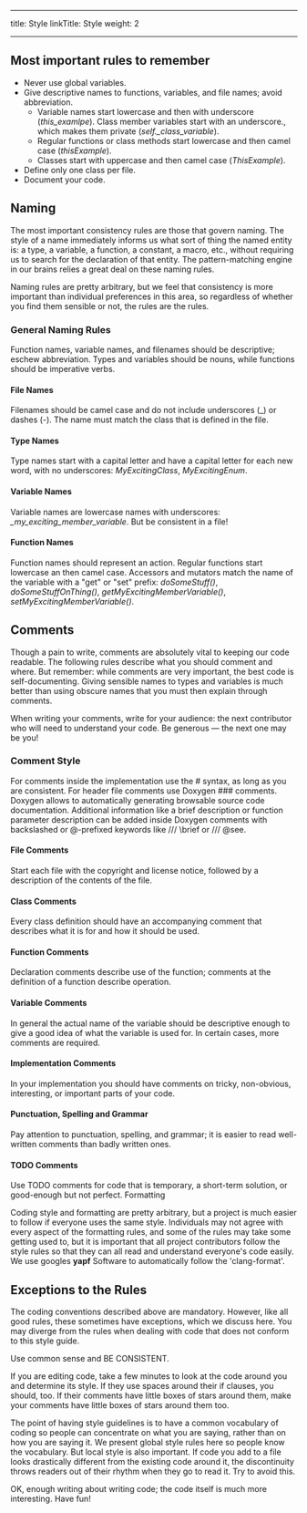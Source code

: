 
---
title: Style
linkTitle: Style
weight: 2

---

## Most important rules to remember

- Never use global variables.
- Give descriptive names to functions, variables, and file names; avoid abbreviation.
    - Variable names start lowercase and then with underscore (*this_examlpe*). Class member variables start with an underscore., which makes them private (*self._class_variable*).
    - Regular functions or class methods start lowercase and then camel case (*thisExample*).
    - Classes start with uppercase and then camel case (*ThisExample*).
- Define only one class per file.
- Document your code.

## Naming

The most important consistency rules are those that govern naming. The style of a name immediately informs us what sort of thing the named entity is: a type, a variable, a function, a constant, a macro, etc., without requiring us to search for the declaration of that entity. The pattern-matching engine in our brains relies a great deal on these naming rules.

Naming rules are pretty arbitrary, but we feel that consistency is more important than individual preferences in this area, so regardless of whether you find them sensible or not, the rules are the rules.
### General Naming Rules
Function names, variable names, and filenames should be descriptive; eschew abbreviation. Types and variables should be nouns, while functions should be imperative verbs.
#### File Names
Filenames should be camel case and do not include underscores (_) or dashes (-). The name must match the class that is defined in the file.

#### Type Names
Type names start with a capital letter and have a capital letter for each new word, with no underscores: *MyExcitingClass*, *MyExcitingEnum*.
#### Variable Names
Variable names are lowercase names with underscores: *_my_exciting_member_variable*. But be consistent in a file!
#### Function Names
Function names should represent an action. Regular functions start lowercase an then camel case. Accessors and mutators match the name of the variable with a "get" or "set" prefix: *doSomeStuff()*, *doSomeStuffOnThing()*, *getMyExcitingMemberVariable()*, *setMyExcitingMemberVariable()*.

## Comments

Though a pain to write, comments are absolutely vital to keeping our code readable.
The following rules describe what you should comment and where.
But remember: while comments are very important, the best code is self-documenting.
Giving sensible names to types and variables is much better than using obscure names that you must then explain through comments.

When writing your comments, write for your audience: the next contributor who will need to understand your code. Be generous — the next one may be you!
### Comment Style
For comments inside the implementation use the # syntax, as long as you are consistent. For header file comments use Doxygen ### comments. Doxygen allows to automatically generating browsable source code documentation. Additional information like a brief description or function parameter description can be added inside Doxygen comments with backslashed or @-prefixed keywords like /// \brief or /// @see.
#### File Comments
Start each file with the copyright and license notice, followed by a description of the contents of the file.
#### Class Comments
Every class definition should have an accompanying comment that describes what it is for and how it should be used.
#### Function Comments
Declaration comments describe use of the function; comments at the definition of a function describe operation.
#### Variable Comments
In general the actual name of the variable should be descriptive enough to give a good idea of what the variable is used for. In certain cases, more comments are required.
#### Implementation Comments
In your implementation you should have comments on tricky, non-obvious, interesting, or important parts of your code.
#### Punctuation, Spelling and Grammar
Pay attention to punctuation, spelling, and grammar; it is easier to read well-written comments than badly written ones.
#### TODO Comments
Use TODO comments for code that is temporary, a short-term solution, or good-enough but not perfect.
Formatting

Coding style and formatting are pretty arbitrary, but a project is much easier to follow if everyone uses the same style.
Individuals may not agree with every aspect of the formatting rules, and some of the rules may take some getting used to, but it is important that all project contributors follow the style rules so that they can all read and understand everyone's code easily.
We use googles **yapf** Software to automatically follow the 'clang-format'.

## Exceptions to the Rules

The coding conventions described above are mandatory.
However, like all good rules, these sometimes have exceptions, which we discuss here.
You may diverge from the rules when dealing with code that does not conform to this style guide.

Use common sense and BE CONSISTENT.

If you are editing code, take a few minutes to look at the code around you and determine its style.
If they use spaces around their if clauses, you should, too.
If their comments have little boxes of stars around them, make your comments have little boxes of stars around them too.

The point of having style guidelines is to have a common vocabulary of coding so people can concentrate on what you are saying, rather than on how you are saying it.
We present global style rules here so people know the vocabulary.
But local style is also important.
If code you add to a file looks drastically different from the existing code around it, the discontinuity throws readers out of their rhythm when they go to read it.
 Try to avoid this.

OK, enough writing about writing code; the code itself is much more interesting.
Have fun!
